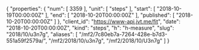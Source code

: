{
  "properties": {
    "num": [
      3359
    ],
    "unit": [
      "steps"
    ],
    "start": [
      "2018-10-19T00:00:00Z"
    ],
    "end": [
      "2018-10-20T00:00:00Z"
    ],
    "published": [
      "2018-10-20T00:00:00Z"
    ]
  },
  "client_id": "https://www-api.jvt.me/fit",
  "date": "2018-10-20T00:00:00Z",
  "kind": "steps",
  "h": "h-measure",
  "slug": "2018/10/u3n7g",
  "aliases": [
    "/mf2/7c80eb7a-7264-428e-b7d3-551a59f2579a/",
    "/mf2/2018/10/u3n7g",
    "/mf2/2018/10/U3n7g"
  ]
}
